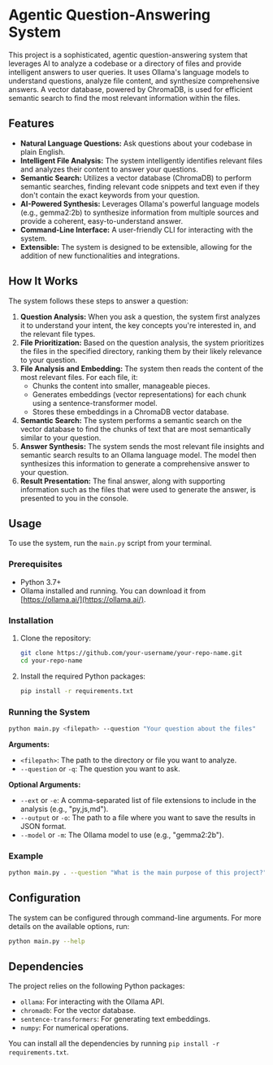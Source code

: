 # Agentic Question-Answering System

This project is a sophisticated, agentic question-answering system that leverages AI to analyze a codebase or a directory of files and provide intelligent answers to user queries. It uses Ollama's language models to understand questions, analyze file content, and synthesize comprehensive answers. A vector database, powered by ChromaDB, is used for efficient semantic search to find the most relevant information within the files.

## Features

*   **Natural Language Questions:** Ask questions about your codebase in plain English.
*   **Intelligent File Analysis:** The system intelligently identifies relevant files and analyzes their content to answer your questions.
*   **Semantic Search:** Utilizes a vector database (ChromaDB) to perform semantic searches, finding relevant code snippets and text even if they don't contain the exact keywords from your question.
*   **AI-Powered Synthesis:** Leverages Ollama's powerful language models (e.g., gemma2:2b) to synthesize information from multiple sources and provide a coherent, easy-to-understand answer.
*   **Command-Line Interface:** A user-friendly CLI for interacting with the system.
*   **Extensible:** The system is designed to be extensible, allowing for the addition of new functionalities and integrations.

## How It Works

The system follows these steps to answer a question:

1.  **Question Analysis:** When you ask a question, the system first analyzes it to understand your intent, the key concepts you're interested in, and the relevant file types.
2.  **File Prioritization:** Based on the question analysis, the system prioritizes the files in the specified directory, ranking them by their likely relevance to your question.
3.  **File Analysis and Embedding:** The system then reads the content of the most relevant files. For each file, it:
    *   Chunks the content into smaller, manageable pieces.
    *   Generates embeddings (vector representations) for each chunk using a sentence-transformer model.
    *   Stores these embeddings in a ChromaDB vector database.
4.  **Semantic Search:** The system performs a semantic search on the vector database to find the chunks of text that are most semantically similar to your question.
5.  **Answer Synthesis:** The system sends the most relevant file insights and semantic search results to an Ollama language model. The model then synthesizes this information to generate a comprehensive answer to your question.
6.  **Result Presentation:** The final answer, along with supporting information such as the files that were used to generate the answer, is presented to you in the console.

## Usage

To use the system, run the `main.py` script from your terminal.

### Prerequisites

*   Python 3.7+
*   Ollama installed and running. You can download it from [https://ollama.ai/](https://ollama.ai/).

### Installation

1.  Clone the repository:
    ```bash
    git clone https://github.com/your-username/your-repo-name.git
    cd your-repo-name
    ```

2.  Install the required Python packages:
    ```bash
    pip install -r requirements.txt
    ```

### Running the System

```bash
python main.py <filepath> --question "Your question about the files"
```

**Arguments:**

*   `<filepath>`: The path to the directory or file you want to analyze.
*   `--question` or `-q`: The question you want to ask.

**Optional Arguments:**

*   `--ext` or `-e`: A comma-separated list of file extensions to include in the analysis (e.g., "py,js,md").
*   `--output` or `-o`: The path to a file where you want to save the results in JSON format.
*   `--model` or `-m`: The Ollama model to use (e.g., "gemma2:2b").

### Example

```bash
python main.py . --question "What is the main purpose of this project?"
```

## Configuration

The system can be configured through command-line arguments. For more details on the available options, run:

```bash
python main.py --help
```

## Dependencies

The project relies on the following Python packages:

*   `ollama`: For interacting with the Ollama API.
*   `chromadb`: For the vector database.
*   `sentence-transformers`: For generating text embeddings.
*   `numpy`: For numerical operations.

You can install all the dependencies by running `pip install -r requirements.txt`.